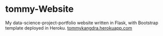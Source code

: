 # tommy-Website

My data-science-project-portfolio website written in Flask, with Bootstrap template deployed in Heroku. [tommykangdra.herokuapp.com](url)
